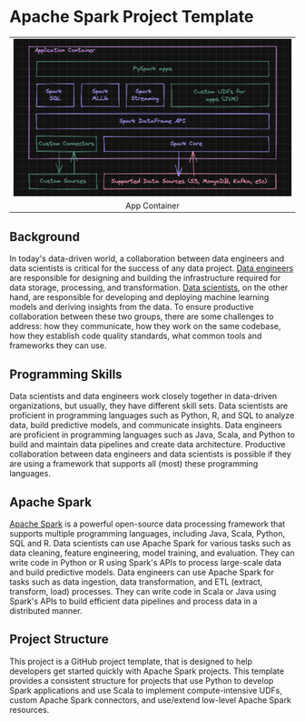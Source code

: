 # Apache Spark Project Template

<table width="256px">
  <tr>
    <td><img src="./docs/images/container.png"/></td>
  </tr>
  <tr><td align="center">App Container</td></tr>
</table>

## Background
In today's data-driven world, a collaboration between data engineers and data scientists is critical for the success of any data project. [Data engineers](https://en.wikipedia.org/wiki/Data_engineering) are responsible for designing and building the infrastructure required for data storage, processing, and transformation. [Data scientists](https://en.wikipedia.org/wiki/Data_science), on the other hand, are responsible for developing and deploying machine learning models and deriving insights from the data. To ensure productive collaboration between these two groups, there are some challenges to address: how they communicate, how they work on the same codebase, how they establish code quality standards, what common tools and frameworks they can use.   

## Programming Skills
Data scientists and data engineers work closely together in data-driven organizations, but usually, they have different skill sets. Data scientists are proficient in programming languages such as Python, R, and SQL to analyze data, build predictive models, and communicate insights. Data engineers are proficient in programming languages such as Java, Scala, and Python to build and maintain data pipelines and create data architecture. Productive collaboration between data engineers and data scientists is possible if they are using a framework that supports all (most) these programming languages.


## Apache Spark
[Apache Spark](https://spark.apache.org/) is a powerful open-source data processing framework that supports multiple programming languages, including Java, Scala, Python, SQL and R. Data scientists can use Apache Spark for various tasks such as data cleaning, feature engineering, model training, and evaluation. They can write code in Python or R using Spark's APIs to process large-scale data and build predictive models. Data engineers can use Apache Spark for tasks such as data ingestion, data transformation, and ETL (extract, transform, load) processes. They can write code in Scala or Java using Spark's APIs to build efficient data pipelines and process data in a distributed manner.


## Project Structure
This project is a GitHub project template, that is designed to help developers get started quickly with Apache Spark projects. This template provides a consistent structure for projects that use Python to develop Spark applications and use Scala to implement compute-intensive UDFs, custom Apache Spark connectors, and use/extend low-level Apache Spark resources.



